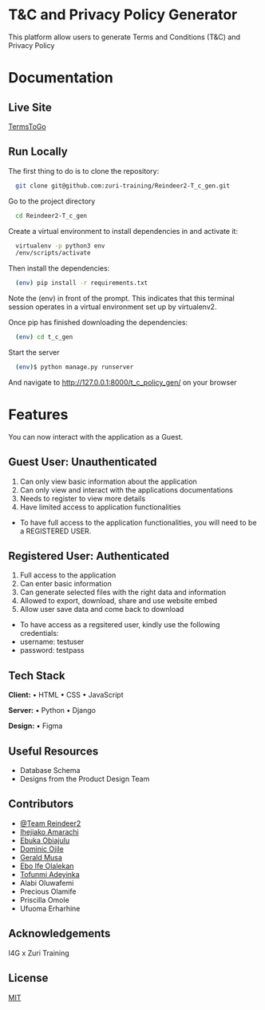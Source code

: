 
# T&C and Privacy Policy Generator

This platform allow users to generate Terms and Conditions (T&C) and Privacy Policy
# Documentation

## Live Site
[TermsToGo](https://reindeer2-t-c-gen.vercel.app/)

## Run Locally

The first thing to do is to clone the repository:

```bash
  git clone git@github.com:zuri-training/Reindeer2-T_c_gen.git
```

Go to the project directory
```bash
  cd Reindeer2-T_c_gen
```

Create a virtual environment to install dependencies in and activate it:

```bash
  virtualenv -p python3 env
  /env/scripts/activate
```

Then install the dependencies:
```bash
  (env) pip install -r requirements.txt  
```

Note the (env) in front of the prompt. This indicates that this terminal session operates in a virtual environment set up by virtualenv2.

Once pip has finished downloading the dependencies:

```bash
  (env) cd t_c_gen
```

Start the server
```bash
  (env)$ python manage.py runserver  
```

And navigate to http://127.0.0.1:8000/t_c_policy_gen/ on your browser


# Features

You can now interact with the application as a Guest.

## Guest User: Unauthenticated

1. Can only view basic information about the application
2. Can only view and interact with the applications documentations
3. Needs to register to view more details
4. Have limited access to application functionalities


- To have full access to the application functionalities, you will need to be a REGISTERED USER.

## Registered User: Authenticated
1. Full access to the application
2. Can enter basic information
3. Can generate selected files with the right data and information
4. Allowed to export, download, share and use website embed
5. Allow user save data and come back to download

- To have access as a regsitered user, kindly use the following credentials:
- username: testuser
- password: testpass


## Tech Stack

**Client:** • HTML • CSS • JavaScript

**Server:** • Python • Django

**Design:** • Figma


## Useful Resources

- Database Schema
- Designs from the Product Design Team
## Contributors

- [@Team Reindeer2](https://www.github.com/)
- [Ihejiako Amarachi](https://www.github.com/Cozyamy)
- [Ebuka Obiajulu](https://www.github.com/ebukaobiajulu)
- [Dominic Ojile](https://www.github.com/DominicOj)
- [Gerald Musa](https://www.github.com/Gerald-TM)
- [Ebo Ife Olalekan](https://www.github.com/ebonysamlac)
- [Tofunmi Adeyinka](https://www.github.com/tohmyy)
- Alabi Oluwafemi
- Precious Olamife
- Priscilla Omole
- Ufuoma Erharhine


## Acknowledgements

 I4G x Zuri Training 
## License

[MIT](https://choosealicense.com/licenses/mit/)

